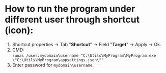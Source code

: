 # How to run the program under different user through shortcut (icon):
1) Shortcut properties -> Tab "**Shortcut**" -> Field "**Target**" -> Apply -> Ok.
2) CMD: <br>  `runas /user:mydomain\username "C:\Utils\MyProgram\MyProgram.exe \"C:\Utils\MyProgram\appsettings.json\""`
3) Enter password for `mydomain\username`.
